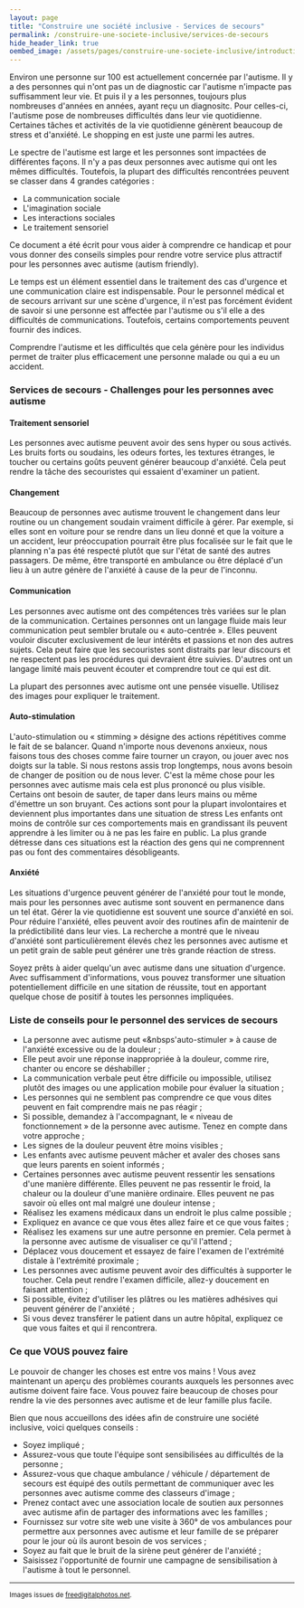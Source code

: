 ```yaml
---
layout: page
title: "Construire une société inclusive - Services de secours"
permalink: /construire-une-societe-inclusive/services-de-secours
hide_header_link: true
oembed_image: /assets/pages/construire-une-societe-inclusive/introduction/dict.jpg
---
```


<amp-img class="right" width="200" height="133" src="{{ site.amp_img_cache_url }}/assets/pages/construire-une-societe-inclusive/introduction/dict.jpg" alt="dict"></amp-img>

Environ une personne sur 100 est actuellement concernée par l'autisme.
Il y a des personnes qui n'ont pas un de diagnostic car l'autisme n'impacte pas suffisamment leur vie.
Et puis il y a les personnes, toujours plus nombreuses d'années en années, ayant reçu un diagnositc.  Pour celles-ci, l'autisme pose de nombreuses difficultés dans leur vie quotidienne.
Certaines tâches et activités de la vie quotidienne génèrent beaucoup de stress et d'anxiété.
Le shopping en est juste une parmi les autres.


Le spectre de l'autisme est large et les personnes sont impactées de différentes façons.
Il n'y a pas deux personnes avec autisme qui ont les mêmes difficultés.
Toutefois, la plupart des difficultés rencontrées peuvent se classer dans 4 grandes catégories&nbsp;:

  - La communication sociale
  - L'imagination sociale
  - Les interactions sociales
  - Le traitement sensoriel

Ce document a été écrit pour vous aider à comprendre ce handicap et pour vous donner des conseils simples pour rendre
votre service plus attractif pour les personnes avec autisme (autism friendly).

Le temps est un élément essentiel dans le traitement des cas d'urgence et une communication claire est indispensable.
Pour le personnel médical et de secours arrivant sur une scène d'urgence,
il n'est pas forcément évident de savoir si une personne est affectée par l'autisme ou s'il
elle a des difficultés de communications.
Toutefois, certains comportements peuvent fournir des indices.

Comprendre l'autisme et les difficultés que cela génère pour les individus permet de traiter plus efficacement une personne malade ou qui a eu un accident.

### Services de secours - Challenges pour les personnes avec autisme


#### Traitement sensoriel

Les personnes avec autisme peuvent avoir des sens hyper ou sous activés.
Les bruits forts ou soudains, les odeurs fortes, les textures étranges, le toucher ou certains goûts peuvent générer beaucoup d'anxiété.
Cela peut rendre la tâche des secouristes qui essaient d'examiner un patient.

#### Changement

Beaucoup de personnes avec autisme trouvent le changement dans leur routine ou un changement soudain vraiment difficile à gérer.
Par exemple, si elles sont en voiture pour se rendre dans un lieu donné et que la voiture a un accident, leur préoccupation pourrait être plus focalisée sur le fait que le planning
n'a pas été respecté plutôt que sur l'état de santé des autres passagers.
De même, être transporté en ambulance ou être déplacé d'un lieu à un autre génère de l'anxiété à cause de la peur de l'inconnu.

#### Communication

Les personnes avec autisme ont des compétences très variées sur le plan de la communication.
Certaines personnes ont un langage fluide mais leur communication peut sembler brutale ou « auto-centrée ».
Elles peuvent vouloir discuter exclusivement de leur intérêts et passions et non des autres sujets.
Cela peut faire que les secouristes sont distraits par leur discours et ne respectent pas les procédures qui devraient être suivies.
D'autres ont un langage limité mais peuvent écouter et comprendre tout ce qui est dit.

La plupart des personnes avec autisme ont une pensée visuelle. Utilisez des images pour expliquer le traitement.


#### Auto-stimulation


L'auto-stimulation ou «&nbsp;stimming&nbsp;» désigne des actions répétitives comme le fait
de se balancer. Quand n'importe nous devenons anxieux, nous faisons tous des choses comme
faire tourner un crayon, ou jouer avec nos doigts sur la table.
Si nous restons assis trop longtemps, nous avons besoin de changer de position ou de nous lever.
C'est la même chose pour les personnes avec autisme mais cela est plus prononcé ou plus visible.
Certains ont besoin de sauter, de taper dans leurs mains ou même d'émettre un son bruyant.
Ces actions sont pour la plupart involontaires et deviennent plus importantes dans une situation de stress
Les enfants ont moins de contrôle sur ces comportements mais en grandissant ils peuvent apprendre à les limiter ou à ne pas les faire en public.
La plus grande détresse dans ces situations est la réaction des gens qui ne comprennent pas ou font des commentaires désobligeants.


#### Anxiété

Les situations d'urgence peuvent générer de l'anxiété pour tout le monde, mais pour les personnes avec autisme sont souvent en permanence dans un tel état.
Gérer la vie quotidienne est souvent une source d'anxiété en soi.
Pour réduire l'anxiété, elles peuvent avoir des routines afin de maintenir de la prédictibilité dans leur vies.
La recherche a montré que le niveau d'anxiété sont particulièrement élevés chez les personnes avec autisme et un petit grain de sable peut générer une très grande réaction de stress.

Soyez prêts à aider quelqu'un avec autisme dans une situation d'urgence.
Avec suffisamment d'informations, vous pouvez transformer une situation potentiellement difficile en une sitation de réussite, tout en apportant quelque chose de positif à toutes les personnes impliquées.

### Liste de conseils pour le personnel des services de secours

  - La personne avec autisme peut «&nbsps'auto-stimuler&nbsp;» à cause de l'anxiété excessive ou de la douleur&nbsp;;
  - Elle peut avoir une réponse inappropriée à la douleur, comme rire, chanter ou encore se déshabiller&nbsp;;
  - La communication verbale peut être difficile ou impossible, utilisez plutôt des images ou une application mobile pour évaluer la situation&nbsp;;
  - Les personnes qui ne semblent pas comprendre ce que vous dites peuvent en fait comprendre mais ne pas réagir&nbsp;;
  - Si possible, demandez à l'accompagnant, le «&nbsp;niveau de fonctionnement&nbsp;» de la personne avec autisme. Tenez en compte dans votre approche&nbsp;;
  - Les signes de la douleur peuvent être moins visibles&nbsp;;
  - Les enfants avec autisme peuvent mâcher et avaler des choses sans que leurs parents en soient informés&nbsp;;
  - Certaines personnes avec autisme peuvent ressentir les sensations d'une manière différente. Elles peuvent ne pas ressentir le froid, la chaleur ou la douleur d'une manière ordinaire. Elles peuvent ne pas savoir où elles ont mal malgré une douleur intense&nbsp;;
  - Réalisez les examens médicaux dans un endroit le plus calme possible&nbsp;;
  - Expliquez en avance ce que vous êtes allez faire et ce que vous faites&nbsp;;
  - Réalisez les examens sur une autre personne en premier. Cela permet à la personne avec autisme de visualiser ce qu'il l'attend&nbsp;;
  - Déplacez vous doucement et essayez de faire l'examen de l'extrémité distale à l'extrémité proximale&nbsp;;
  - Les personnes avec autisme peuvent avoir des difficultés à supporter le toucher. Cela peut rendre l'examen difficile, allez-y doucement en faisant attention&nbsp;;
  - Si possible, évitez d'utiliser les plâtres ou les matières adhésives qui peuvent générer de l'anxiété&nbsp;;
  - Si vous devez transférer le patient dans un autre hôpital, expliquez ce que vous faites et qui il rencontrera.


### Ce que VOUS pouvez faire

Le pouvoir de changer les choses est entre vos mains&nbsp;! Vous avez maintenant un aperçu des problèmes courants auxquels les personnes avec autisme doivent faire face.
Vous pouvez faire beaucoup de choses pour rendre la vie des personnes avec autisme et de leur famille plus facile.

Bien que nous accueillons des idées afin de construire une société inclusive, voici quelques conseils :

  - Soyez impliqué&nbsp;;
  - Assurez-vous que toute l'équipe sont sensibilisées au difficultés de la personne&nbsp;;
  - Assurez-vous que chaque ambulance / véhicule / département de secours est équipé des outils permettant de communiquer avec les personnes avec autisme comme des classeurs d'image&nbsp;;
  - Prenez contact avec une association locale de soutien aux personnes avec autisme afin de partager des informations avec les familles&nbsp;;
  - Fournissez sur votre site web une visite à 360° de vos ambulances pour permettre aux personnes avec autisme et leur famille de se préparer pour le jour où ils auront besoin de vos services&nbsp;;
  - Soyez au fait que le bruit de la sirène peut générer de l'anxiété&nbsp;;
  - Saisissez l'opportunité de fournir une campagne de sensibilisation à l'autisme à tout le personnel.
---
<small>Images issues de <a href="http://www.freedigitalphotos.net">freedigitalphotos.net</a>.</small>

